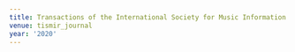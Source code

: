```yaml
---
title: Transactions of the International Society for Music Information Retrieval (2020)
venue: tismir_journal
year: '2020'
---
```

